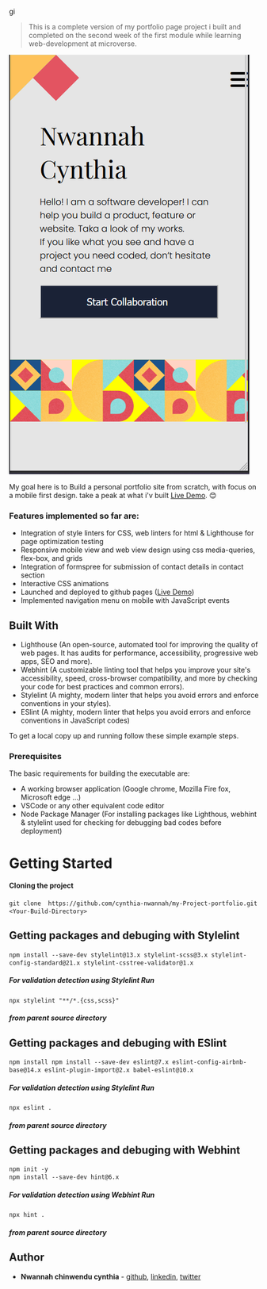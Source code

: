 gi

> This is a complete version of my portfolio page project i built and completed on the second week of the first module while learning web-development at microverse.

![screenshot](./asset/image1.png)

My goal here is to Build a personal portfolio site from scratch, with focus on a mobile first design. take a peak at what i'v built [Live Demo](https://cynthia-nwannah.github.io/my-Project-portfolio/). 😊

### Features implemented so far are:
* Integration of style linters for CSS, web linters for html & Lighthouse for page optimization testing
* Responsive mobile view and web view design using css media-queries, flex-box, and grids
* Integration of formspree for submission of contact details in contact section
* Interactive CSS animations
* Launched and deployed to github pages ([Live Demo](https://cynthia-nwannah.github.io/my-Project-portfolio/))
* Implemented navigation menu on mobile with JavaScript events

## Built With

- Lighthouse (An open-source, automated tool for improving the quality of web pages. It has audits for performance, accessibility, progressive web apps, SEO and more).
- Webhint (A customizable linting tool that helps you improve your site's accessibility, speed, cross-browser compatibility, and more by checking your code for best practices and common errors).
- Stylelint (A mighty, modern linter that helps you avoid errors and enforce conventions in your styles).
- ESlint (A mighty, modern linter that helps you avoid errors and enforce conventions in JavaScript codes)

To get a local copy up and running follow these simple example steps.

### Prerequisites
The basic requirements for building the executable are:
* A working browser application (Google chrome, Mozilla Fire fox, Microsoft edge ...)
* VSCode or any other equivalent code editor
* Node Package Manager (For installing packages like Lighthous, webhint & stylelint used for checking for debugging bad codes before deployment)

# Getting Started

#### Cloning the project
```
git clone  https://github.com/cynthia-nwannah/my-Project-portfolio.git <Your-Build-Directory>
```

## Getting packages and debuging with Stylelint
```
npm install --save-dev stylelint@13.x stylelint-scss@3.x stylelint-config-standard@21.x stylelint-csstree-validator@1.x
```
##### For validation detection using Stylelint Run
```
npx stylelint "**/*.{css,scss}"
```
##### from parent source directory

## Getting packages and debuging with ESlint
```
npm install npm install --save-dev eslint@7.x eslint-config-airbnb-base@14.x eslint-plugin-import@2.x babel-eslint@10.x
```
##### For validation detection using Stylelint Run
```
npx eslint .
```
##### from parent source directory

## Getting packages and debuging with Webhint
```
npm init -y
npm install --save-dev hint@6.x
```
##### For validation detection using Webhint Run
```
npx hint .
```
##### from parent source directory

## Author
* **Nwannah chinwendu cynthia** - [github](https://github.com/cynthia-nwannah), [linkedin](https://www.linkedin.com/in/cynthia-nwannah/), [twitter](https://twitter.com/CynthiaNwannah)